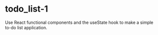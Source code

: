 # todo_list-1
Use React functional components and the useState hook to make a simple to-do list application.

